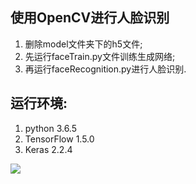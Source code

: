 ## 使用OpenCV进行人脸识别

1. 删除model文件夹下的h5文件;
2. 先运行faceTrain.py文件训练生成网络;
3. 再运行faceRecognition.py进行人脸识别.

## 运行环境:
1. python 3.6.5
2. TensorFlow 1.5.0
3. Keras 2.2.4

![](https://github.com/eclipsequote/Face_Recognition_using_OpenCV/blob/master/Netemo_sametemo.gif)
